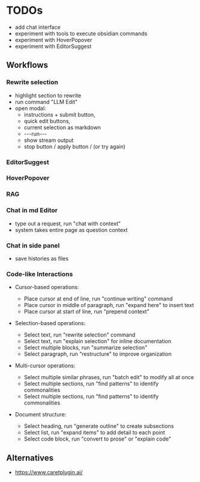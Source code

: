 # TODOs
- add chat interface
- experiment with tools to execute obsidian commands
- experiment with HoverPopover
- experiment with EditorSuggest

## Workflows

### Rewrite selection
- highlight section to rewrite
- run command "LLM Edit"
- open modal: 
  - instructions + submit button, 
  - quick edit buttons, 
  - current selection as markdown
  - ---run---
  - show stream output
  - stop button / apply button / (or try again)

### EditorSuggest

### HoverPopover

### RAG

### Chat in md Editor
- type out a request, run "chat with context"
- system takes entire page as question context

### Chat in side panel
- save histories as files

### Code-like Interactions
- Cursor-based operations:
  - Place cursor at end of line, run "continue writing" command
  - Place cursor in middle of paragraph, run "expand here" to insert text
  - Place cursor at start of line, run "prepend context" 
  
- Selection-based operations:
  - Select text, run "rewrite selection" command
  - Select text, run "explain selection" for inline documentation
  - Select multiple blocks, run "summarize selection"
  - Select paragraph, run "restructure" to improve organization
  
- Multi-cursor operations:
  - Select multiple similar phrases, run "batch edit" to modify all at once
  - Select multiple sections, run "find patterns" to identify commonalities
  - Select multiple sections, run "find patterns" to identify commonalities
  
- Document structure:
  - Select heading, run "generate outline" to create subsections
  - Select list, run "expand items" to add detail to each point
  - Select code block, run "convert to prose" or "explain code"


## Alternatives
- https://www.caretplugin.ai/ 
